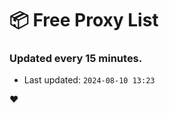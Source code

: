 # :package: Free Proxy List
### Updated every 15 minutes.

- Last updated: `2024-08-10 13:23`

:heart:
